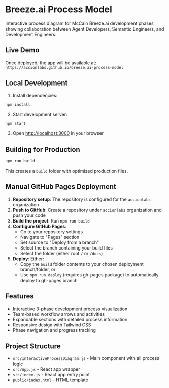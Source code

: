 # Breeze.ai Process Model

Interactive process diagram for McCain Breeze.ai development phases showing collaboration between Agent Developers, Semantic Engineers, and Development Engineers.

## Live Demo

Once deployed, the app will be available at: `https://accionlabs.github.io/breeze.ai-process-model`

## Local Development

1. Install dependencies:
```bash
npm install
```

2. Start development server:
```bash
npm start
```

3. Open [http://localhost:3000](http://localhost:3000) in your browser

## Building for Production

```bash
npm run build
```

This creates a `build` folder with optimized production files.

## Manual GitHub Pages Deployment

1. **Repository setup**: The repository is configured for the `accionlabs` organization
2. **Push to GitHub**: Create a repository under `accionlabs` organization and push your code
3. **Build the project**: Run `npm run build` 
4. **Configure GitHub Pages**:
   - Go to your repository settings
   - Navigate to "Pages" section
   - Set source to "Deploy from a branch"
   - Select the branch containing your build files
   - Select the folder (either root `/` or `/docs`)
5. **Deploy**: Either:
   - Copy the `build` folder contents to your chosen deployment branch/folder, or
   - Use `npm run deploy` (requires gh-pages package) to automatically deploy to gh-pages branch

## Features

- Interactive 3-phase development process visualization
- Team-based workflow arrows and activities
- Expandable sections with detailed process information
- Responsive design with Tailwind CSS
- Phase navigation and progress tracking

## Project Structure

- `src/InteractiveProcessDiagram.js` - Main component with all process logic
- `src/App.js` - React app wrapper
- `src/index.js` - React app entry point
- `public/index.html` - HTML template